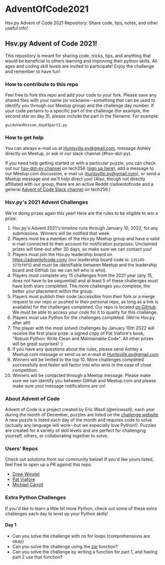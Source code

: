 # AdventOfCode2021
Hsv.py Advent of Code 2021 Repository: Share code, tips, notes, and other useful info!

## Hsv.py Advent of Code 2021!
This repository is meant for sharing code, tricks, tips, and anything that would be beneficial to others learning and improving their python skills. All ages and coding skill levels are invited to participate! Enjoy the challenge and remember to have fun!

### How to contribute to this repo
Feel free to fork this repo and add your code to your fork. Please save any shared files with your name (or nickname--something that can be used to identify you through our Meetup group) and the challenge day number. If your code pertains to a specific part of the challenge (for example, the second star on day 3), please include the part in the filename. For example:

```
guidoVanRossum_day03part2.py
```

### How to get help
You can always e-mail us at Huntsville.py@gmail.com, message Ashley directly on Meetup, or ask in our slack channel (#hsv-dot-py).

If you need help getting started or with a particular puzzle, you can check out our [hsv-dot-py channel](https://tech256.slack.com/archives/C495LAMS7) on tech256 ([sign up here](https://tech256.slack.com/)), add a message to our Meetup.com discussion, e-mail us (huntsville.py@gmail.com), or send a Meetup message and we'll help direct you! (Also, though not directly affiliated with our group, there are an active Reddit r/adventofcode and a general [Advent of Code Slack channel](https://tech256.slack.com/archives/CE8MV0GVC) on tech256.)

### Hsv.py's 2021 Advent Challenges
We're doing prizes again this year! Here are the rules to be eligible to win a prize:

1. Hsv.py's Advent 2021's timeline runs through January 10, 2022, for any submissions. Winners will be notified that week.
2. Players must be a member of the Hsv.py Meetup group and have a valid e-mail connected to their account for notification purposes. Unclaimed prizes will time-out after 30 days, so make sure we can contact you!
3. Players must join the Hsv.py leadership board on https://adventofcode.com/ (our leadership board code is: `135149-377bf0f5`) and must be identifiable between Meetup and the leadership board and GitHub (so we can tell who is who).
4. Players must complete any 15 challenges from the 2021 year (any 15, does not have to be sequential) and at least 5 of these challenges must have both stars completed. The more challenges you complete, the better your placement within the group.
5. Players must publish their code (accessible from their fork or a merge request to our repo or pushed to their personal repo, as long as a link is available) for the challenges completed. Our repo is located [on GitHub](https://github.com/hsvpy/AdventOfCode2021). We must be able to access your code for it to qualify for this challenge.
6. Players must use Python for the challenges completed. (We're Hsv.py after all!)
7. The player with the most solved challenges by January 10th 2022 will receive the first place prize: a signed copy of Pat Viafore's book, "Robust Python: Write Clean and Maintainable Code". All other prizes will be great surprises! :)
8. If you have any questions about the rules, please send Ashley a Meetup.com message or send us an e-mail at Huntsville.py@gmail.com
9. Winners will be limited to the top 10. More challenges completed successfully and faster will factor into who wins in the case of close competition.
10. Winners will be contacted through a Meetup message. Please make sure we can identify you between GitHub and Meetup.com and please make sure your message notifications are on!

### About Advent of Code

Advent of Code is a project created by Eric Wastl (@ericwastl); each year during the month of December, puzzles are listed on the [challenge website](https://adventofcode.com/). A new puzzle is listed each day of the month and requires code to solve (actually any language will work--but we especially love Python!). Puzzles are created for a variety of skill levels and are perfect for challenging yourself, others, or collaborating together to solve.

### Users' Repos

Check out solutions from our community below! If you'd like yours listed, feel free to open up a PR against this repo.

- [Drew Winstel](https://github.com/drewbrew/advent-of-code-2021)
- [Pat Viafore](https://github.com/pviafore/AdventOfCode2021)
- [Michael Carroll](https://github.com/mjcarroll/advent-dot-py/blob/main/2021.ipynb)

### Extra Python Challenges

If you'd like to learn a little bit more Python, check out some of these extra challenges each day to level up your Python skills!

#### Day 1
- Can you solve the challenge with no for loops (comprehensions are okay)
- Can you solve the challenge using the [zip](https://docs.python.org/3/library/functions.html#zip) function?
- Can you solve the challenge by writing a function for part 1, and having part 2 use that function?

